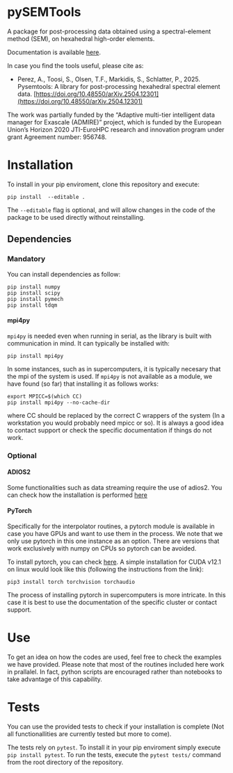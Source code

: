 # pySEMTools
A package for post-processing data obtained using a spectral-element method (SEM), on hexahedral high-order elements.

Documentation is available [here](https://extremeflow.github.io/pySEMTools/).

In case you find the tools useful, please cite as:
* Perez, A., Toosi, S., Olsen, T.F., Markidis, S., Schlatter, P., 2025. Pysemtools: A library for post-processing hexahedral spectral element data. [https://doi.org/10.48550/arXiv.2504.12301](https://doi.org/10.48550/arXiv.2504.12301)

The work was partially funded by the “Adaptive multi-tier intelligent data manager for Exascale (ADMIRE)” project,
which is funded by the European Union’s Horizon 2020 JTI-EuroHPC research and innovation program under grant
Agreement number: 956748. 

# Installation

To install in your pip enviroment, clone this repository and execute:
```
pip install  --editable .
```

The `--editable` flag is optional, and will allow changes in the code of the package to be used
directly without reinstalling.

## Dependencies

### Mandatory

You can install dependencies as follow:

```
pip install numpy
pip install scipy
pip install pymech
pip install tdqm
```
#### mpi4py
`mpi4py` is needed even when running in serial, as the library is built with communication in mind. It can typically be installed with: 
```
pip install mpi4py
```

In some instances, such as in supercomputers, it is typically necesary that the mpi of the system is used. If `mpi4py` is not available as a module, we have found (so far) that installing it as follows works:
```
export MPICC=$(which CC)
pip install mpi4py --no-cache-dir
```
where CC should be replaced by the correct C wrappers of the system (In a workstation you would probably need mpicc or so). It is always a good idea to contact support or check the specific documentation if things do not work.

### Optional

#### ADIOS2

Some functionalities such as data streaming require the use of adios2. You can check how the installation is performed [here](https://adios2.readthedocs.io/en/latest/setting_up/setting_up.html)

#### PyTorch

Specifically for the interpolator routines, a pytorch module is available in case you have GPUs and want to use them in the process. We note that we only use pytorch in this one instance as an option. There are versions that work exclusively with numpy on CPUs so pytorch can be avoided.

To install pytorch, you can check [here](https://pytorch.org/get-started/locally/). A simple installation for CUDA v12.1 on linux would look like this (following the instructions from the link):
```
pip3 install torch torchvision torchaudio
```
The process of installing pytorch in supercomputers is more intricate. In this case it is best to use the documentation of the specific cluster or contact support.


# Use

To get an idea on how the codes are used, feel free to check the examples we have provided. Please note that most of the routines included here work in prallalel. In fact, python scripts are encouraged rather than notebooks to take advantage of this capability.

# Tests

You can use the provided tests to check if your installation is complete (Not all functionallities are currently tested but more to come).

The tests rely on `pytest`. To install it in your pip enviroment simply execute `pip install pytest`. To run the tests, execute the `pytest tests/` command from the root directory of the repository.

